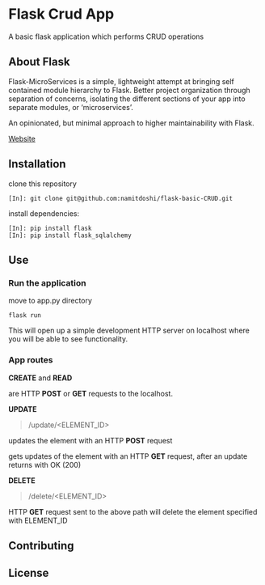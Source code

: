 # Flask Crud App

A basic flask application which performs CRUD operations

## About Flask

Flask-MicroServices is a simple, lightweight attempt at bringing self contained module hierarchy to Flask. Better project organization through separation of concerns, isolating the different sections of your app into separate modules, or ‘microservices’.

An opinionated, but minimal approach to higher maintainability with Flask.

[Website](https://palletsprojects.com/p/flask/)

## Installation

clone this repository
```
[In]: git clone git@github.com:namitdoshi/flask-basic-CRUD.git
```
install dependencies:
```
[In]: pip install flask
[In]: pip install flask_sqlalchemy

```

## Use

### Run the application
move to app.py directory
```
flask run
```
This will open up a simple development HTTP server on localhost where you will be able to see functionality.


### App routes

**CREATE** and **READ** 

are HTTP **POST** or **GET** requests to the localhost.

**UPDATE** 
> /update/<ELEMENT_ID>

updates the element with an HTTP **POST** request

gets updates of the element with an HTTP **GET** request, after an update returns with OK (200)
 
**DELETE**
> /delete/<ELEMENT_ID>

HTTP **GET** request sent to the above path will delete the element specified with ELEMENT_ID

## Contributing


## License
